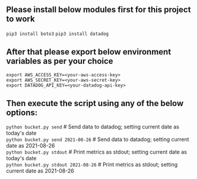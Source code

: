 ## Please install below modules first for this project to work

`pip3 install boto3`
`pip3 install datadog`

## After that please export below environment variables as per your choice

`export AWS_ACCESS_KEY=<your-aws-access-key>`  
`export AWS_SECRET_KEY=<your-aws-secret-key>`  
`export DATADOG_API_KEY=<your-datadog-api-key>`

## Then execute the script using any of the below options:

`python bucket.py send` # Send data to datadog; setting current date as today's date  
`python bucket.py send 2021-08-26` # Send data to datadog; setting current date as 2021-08-26  
`python bucket.py stdout` # Print metrics as stdout; setting current date as today's date  
`python bucket.py stdout 2021-08-26` # Print metrics as stdout; setting current date as 2021-08-26

